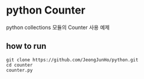# python Counter

python collections 모듈의 Counter 사용 예제

## how to run

```
git clone https://github.com/JeongJunHo/python.git
cd counter
counter.py
```

